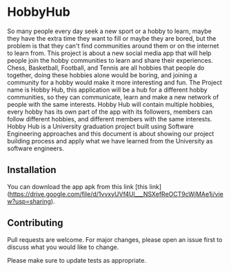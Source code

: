 # HobbyHub

So many people every day seek a new sport or a hobby to learn, maybe they have
the extra time they want to fill or maybe they are bored, but the problem is that they
can't find communities around them or on the internet to learn from.
This project is about a new social media app that will help people join the hobby
communities to learn and share their experiences.
Chess, Basketball, Football, and Tennis are all hobbies that people do together,
doing these hobbies alone would be boring, and joining a community for a hobby
would make it more interesting and fun.
The Project name is Hobby Hub, this application will be a hub for a different hobby
communities, so they can communicate, learn and make a new network of people
with the same interests.
Hobby Hub will contain multiple hobbies, every hobby has its own part of the app
with its followers, members can follow different hobbies, and different members
with the same interests.
Hobby Hub is a University graduation project built using Software Engineering
approaches and this document is about showing our project building process and
apply what we have learned from the University as software engineers.


## Installation


You can download the app apk from this link [this link]
(https://drive.google.com/file/d/1vvxyUVf4Ul___NSXefReOCT9cWjMAe1j/view?usp=sharing).

## Contributing
Pull requests are welcome. For major changes, please open an issue first to discuss what you would like to change.

Please make sure to update tests as appropriate.
